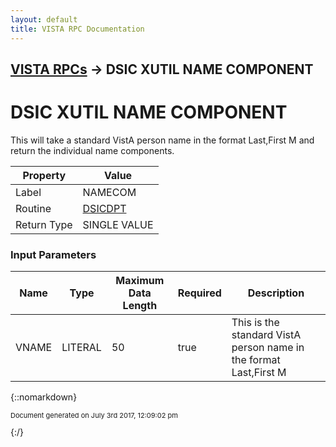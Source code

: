 ```yaml
---
layout: default
title: VISTA RPC Documentation
---
```


## [VISTA RPCs](TableOfContents) &#8594; DSIC XUTIL NAME COMPONENT
# DSIC XUTIL NAME COMPONENT

This will take a standard VistA person name in the format Last,First M and return the individual name components.

Property | Value
--- | ---
Label | NAMECOM
Routine | [DSICDPT](http://code.osehra.org/dox/Routine_DSICDPT_source.html)
Return Type | SINGLE VALUE


### Input Parameters

Name | Type | Maximum Data Length | Required | Description
--- | --- | --- | --- | ---
VNAME | LITERAL | 50 | true | This is the standard VistA person name in the format Last,First M



{::nomarkdown} <br/><p style="font-size: 11px">Document generated on July 3rd 2017, 12:09:02 pm</p>{:/}